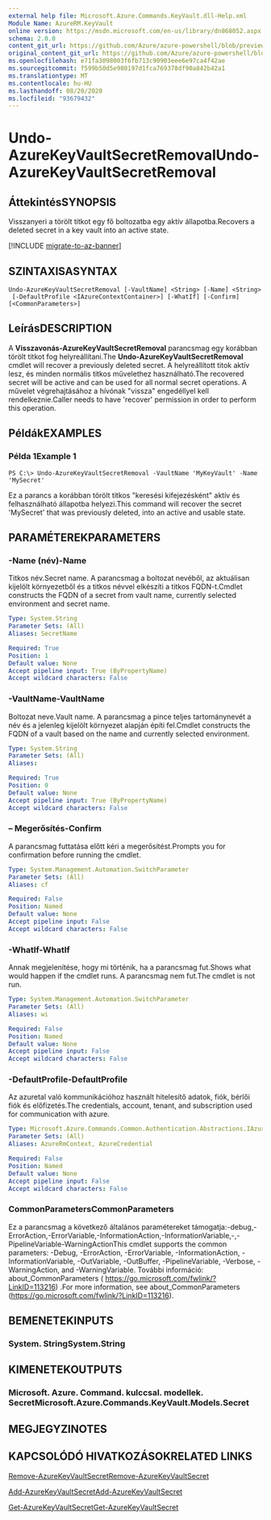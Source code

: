 ```yaml
---
external help file: Microsoft.Azure.Commands.KeyVault.dll-Help.xml
Module Name: AzureRM.KeyVault
online version: https://msdn.microsoft.com/en-us/library/dn868052.aspx
schema: 2.0.0
content_git_url: https://github.com/Azure/azure-powershell/blob/preview/src/ResourceManager/KeyVault/Commands.KeyVault/help/Undo-AzureKeyVaultSecretRemoval.md
original_content_git_url: https://github.com/Azure/azure-powershell/blob/preview/src/ResourceManager/KeyVault/Commands.KeyVault/help/Undo-AzureKeyVaultSecretRemoval.md
ms.openlocfilehash: e71fa3098003f6fb713c90903eee6e97ca4f42ae
ms.sourcegitcommit: f599b50d5e980197d1fca769378df90a842b42a1
ms.translationtype: MT
ms.contentlocale: hu-HU
ms.lasthandoff: 08/20/2020
ms.locfileid: "93679432"
---
```

# <span data-ttu-id="b3094-101">Undo-AzureKeyVaultSecretRemoval</span><span class="sxs-lookup"><span data-stu-id="b3094-101">Undo-AzureKeyVaultSecretRemoval</span></span>

## <span data-ttu-id="b3094-102">Áttekintés</span><span class="sxs-lookup"><span data-stu-id="b3094-102">SYNOPSIS</span></span>
<span data-ttu-id="b3094-103">Visszanyeri a törölt titkot egy fő boltozatba egy aktív állapotba.</span><span class="sxs-lookup"><span data-stu-id="b3094-103">Recovers a deleted secret in a key vault into an active state.</span></span>

[!INCLUDE [migrate-to-az-banner](../../includes/migrate-to-az-banner.md)]

## <span data-ttu-id="b3094-104">SZINTAXISA</span><span class="sxs-lookup"><span data-stu-id="b3094-104">SYNTAX</span></span>

```
Undo-AzureKeyVaultSecretRemoval [-VaultName] <String> [-Name] <String>
 [-DefaultProfile <IAzureContextContainer>] [-WhatIf] [-Confirm] [<CommonParameters>]
```

## <span data-ttu-id="b3094-105">Leírás</span><span class="sxs-lookup"><span data-stu-id="b3094-105">DESCRIPTION</span></span>
<span data-ttu-id="b3094-106">A **Visszavonás-AzureKeyVaultSecretRemoval** parancsmag egy korábban törölt titkot fog helyreállítani.</span><span class="sxs-lookup"><span data-stu-id="b3094-106">The **Undo-AzureKeyVaultSecretRemoval** cmdlet will recover a previously deleted secret.</span></span>
<span data-ttu-id="b3094-107">A helyreállított titok aktív lesz, és minden normális titkos művelethez használható.</span><span class="sxs-lookup"><span data-stu-id="b3094-107">The recovered secret will be active and can be used for all normal secret operations.</span></span>
<span data-ttu-id="b3094-108">A művelet végrehajtásához a hívónak "vissza" engedéllyel kell rendelkeznie.</span><span class="sxs-lookup"><span data-stu-id="b3094-108">Caller needs to have 'recover' permission in order to perform this operation.</span></span>

## <span data-ttu-id="b3094-109">Példák</span><span class="sxs-lookup"><span data-stu-id="b3094-109">EXAMPLES</span></span>

### <span data-ttu-id="b3094-110">Példa 1</span><span class="sxs-lookup"><span data-stu-id="b3094-110">Example 1</span></span>
```
PS C:\> Undo-AzureKeyVaultSecretRemoval -VaultName 'MyKeyVault' -Name 'MySecret'
```

<span data-ttu-id="b3094-111">Ez a parancs a korábban törölt titkos "keresési kifejezésként" aktív és felhasználható állapotba helyezi.</span><span class="sxs-lookup"><span data-stu-id="b3094-111">This command will recover the secret 'MySecret' that was previously deleted, into an active and usable state.</span></span>

## <span data-ttu-id="b3094-112">PARAMÉTEREK</span><span class="sxs-lookup"><span data-stu-id="b3094-112">PARAMETERS</span></span>

### <span data-ttu-id="b3094-113">-Name (név)</span><span class="sxs-lookup"><span data-stu-id="b3094-113">-Name</span></span>
<span data-ttu-id="b3094-114">Titkos név.</span><span class="sxs-lookup"><span data-stu-id="b3094-114">Secret name.</span></span>
<span data-ttu-id="b3094-115">A parancsmag a boltozat nevéből, az aktuálisan kijelölt környezetből és a titkos névvel elkészíti a titkos FQDN-t.</span><span class="sxs-lookup"><span data-stu-id="b3094-115">Cmdlet constructs the FQDN of a secret from vault name, currently selected environment and secret name.</span></span>

```yaml
Type: System.String
Parameter Sets: (All)
Aliases: SecretName

Required: True
Position: 1
Default value: None
Accept pipeline input: True (ByPropertyName)
Accept wildcard characters: False
```

### <span data-ttu-id="b3094-116">-VaultName</span><span class="sxs-lookup"><span data-stu-id="b3094-116">-VaultName</span></span>
<span data-ttu-id="b3094-117">Boltozat neve.</span><span class="sxs-lookup"><span data-stu-id="b3094-117">Vault name.</span></span>
<span data-ttu-id="b3094-118">A parancsmag a pince teljes tartománynevét a név és a jelenleg kijelölt környezet alapján építi fel.</span><span class="sxs-lookup"><span data-stu-id="b3094-118">Cmdlet constructs the FQDN of a vault based on the name and currently selected environment.</span></span>

```yaml
Type: System.String
Parameter Sets: (All)
Aliases: 

Required: True
Position: 0
Default value: None
Accept pipeline input: True (ByPropertyName)
Accept wildcard characters: False
```

### <span data-ttu-id="b3094-119">– Megerősítés</span><span class="sxs-lookup"><span data-stu-id="b3094-119">-Confirm</span></span>
<span data-ttu-id="b3094-120">A parancsmag futtatása előtt kéri a megerősítést.</span><span class="sxs-lookup"><span data-stu-id="b3094-120">Prompts you for confirmation before running the cmdlet.</span></span>

```yaml
Type: System.Management.Automation.SwitchParameter
Parameter Sets: (All)
Aliases: cf

Required: False
Position: Named
Default value: None
Accept pipeline input: False
Accept wildcard characters: False
```

### <span data-ttu-id="b3094-121">-WhatIf</span><span class="sxs-lookup"><span data-stu-id="b3094-121">-WhatIf</span></span>
<span data-ttu-id="b3094-122">Annak megjelenítése, hogy mi történik, ha a parancsmag fut.</span><span class="sxs-lookup"><span data-stu-id="b3094-122">Shows what would happen if the cmdlet runs.</span></span>
<span data-ttu-id="b3094-123">A parancsmag nem fut.</span><span class="sxs-lookup"><span data-stu-id="b3094-123">The cmdlet is not run.</span></span>

```yaml
Type: System.Management.Automation.SwitchParameter
Parameter Sets: (All)
Aliases: wi

Required: False
Position: Named
Default value: None
Accept pipeline input: False
Accept wildcard characters: False
```

### <span data-ttu-id="b3094-124">-DefaultProfile</span><span class="sxs-lookup"><span data-stu-id="b3094-124">-DefaultProfile</span></span>
<span data-ttu-id="b3094-125">Az azuretal való kommunikációhoz használt hitelesítő adatok, fiók, bérlői fiók és előfizetés.</span><span class="sxs-lookup"><span data-stu-id="b3094-125">The credentials, account, tenant, and subscription used for communication with azure.</span></span>

```yaml
Type: Microsoft.Azure.Commands.Common.Authentication.Abstractions.IAzureContextContainer
Parameter Sets: (All)
Aliases: AzureRmContext, AzureCredential

Required: False
Position: Named
Default value: None
Accept pipeline input: False
Accept wildcard characters: False
```

### <span data-ttu-id="b3094-126">CommonParameters</span><span class="sxs-lookup"><span data-stu-id="b3094-126">CommonParameters</span></span>
<span data-ttu-id="b3094-127">Ez a parancsmag a következő általános paramétereket támogatja:-debug,-ErrorAction,-ErrorVariable,-InformationAction,-InformationVariable,-,-PipelineVariable-WarningAction</span><span class="sxs-lookup"><span data-stu-id="b3094-127">This cmdlet supports the common parameters: -Debug, -ErrorAction, -ErrorVariable, -InformationAction, -InformationVariable, -OutVariable, -OutBuffer, -PipelineVariable, -Verbose, -WarningAction, and -WarningVariable.</span></span> <span data-ttu-id="b3094-128">További információ: about_CommonParameters ( https://go.microsoft.com/fwlink/?LinkID=113216) .</span><span class="sxs-lookup"><span data-stu-id="b3094-128">For more information, see about_CommonParameters (https://go.microsoft.com/fwlink/?LinkID=113216).</span></span>

## <span data-ttu-id="b3094-129">BEMENETEK</span><span class="sxs-lookup"><span data-stu-id="b3094-129">INPUTS</span></span>

### <span data-ttu-id="b3094-130">System. String</span><span class="sxs-lookup"><span data-stu-id="b3094-130">System.String</span></span>

## <span data-ttu-id="b3094-131">KIMENETEK</span><span class="sxs-lookup"><span data-stu-id="b3094-131">OUTPUTS</span></span>

### <span data-ttu-id="b3094-132">Microsoft. Azure. Command. kulccsal. modellek. Secret</span><span class="sxs-lookup"><span data-stu-id="b3094-132">Microsoft.Azure.Commands.KeyVault.Models.Secret</span></span>

## <span data-ttu-id="b3094-133">MEGJEGYZI</span><span class="sxs-lookup"><span data-stu-id="b3094-133">NOTES</span></span>

## <span data-ttu-id="b3094-134">KAPCSOLÓDÓ HIVATKOZÁSOK</span><span class="sxs-lookup"><span data-stu-id="b3094-134">RELATED LINKS</span></span>

[<span data-ttu-id="b3094-135">Remove-AzureKeyVaultSecret</span><span class="sxs-lookup"><span data-stu-id="b3094-135">Remove-AzureKeyVaultSecret</span></span>](./Remove-AzureKeyVaultSecret.md)

[<span data-ttu-id="b3094-136">Add-AzureKeyVaultSecret</span><span class="sxs-lookup"><span data-stu-id="b3094-136">Add-AzureKeyVaultSecret</span></span>](./Add-AzureKeyVaultSecret.md)

[<span data-ttu-id="b3094-137">Get-AzureKeyVaultSecret</span><span class="sxs-lookup"><span data-stu-id="b3094-137">Get-AzureKeyVaultSecret</span></span>](./Get-AzureKeyVaultSecret.md)
